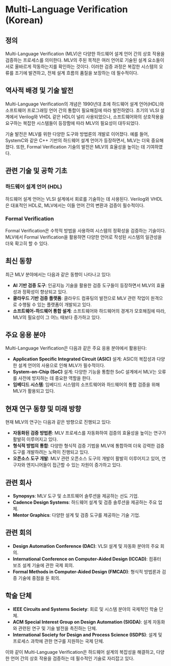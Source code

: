 # Multi-Language Verification (Korean)

## 정의

Multi-Language Verification (MLV)은 다양한 하드웨어 설계 언어 간의 상호 작용을 검증하는 프로세스를 의미한다. MLV의 주된 목적은 여러 언어로 기술된 설계 요소들이 서로 올바르게 작동하는지를 확인하는 것이다. 이러한 검증 과정은 복잡한 시스템의 오류를 조기에 발견하고, 전체 설계 흐름의 품질을 보장하는 데 필수적이다.

## 역사적 배경 및 기술 발전

Multi-Language Verification의 개념은 1990년대 초에 하드웨어 설계 언어(HDL)와 소프트웨어 프로그래밍 언어 간의 통합이 필요해짐에 따라 발전하였다. 초기의 VLSI 설계에서 Verilog와 VHDL 같은 HDL이 널리 사용되었으나, 소프트웨어와의 상호작용을 요구하는 복잡한 시스템들이 등장함에 따라 MLV의 필요성이 대두되었다.

기술 발전은 MLV를 위한 다양한 도구와 방법론의 개발로 이어졌다. 예를 들어, SystemC와 같은 C++ 기반의 하드웨어 설계 언어가 등장하면서, MLV는 더욱 중요해졌다. 또한, Formal Verification 기술의 발전은 MLV의 효율성을 높이는 데 기여하였다.

## 관련 기술 및 공학 기초

### 하드웨어 설계 언어 (HDL)

하드웨어 설계 언어는 VLSI 설계에서 회로를 기술하는 데 사용된다. Verilog와 VHDL은 대표적인 HDL로, MLV에서는 이들 언어 간의 변환과 검증이 필수적이다.

### Formal Verification

Formal Verification은 수학적 방법을 사용하여 시스템의 정확성을 검증하는 기술이다. MLV에서 Formal Verification을 활용하면 다양한 언어로 작성된 시스템의 일관성을 더욱 확고히 할 수 있다.

## 최신 동향

최근 MLV 분야에서는 다음과 같은 동향이 나타나고 있다:

- **AI 기반 검증 도구**: 인공지능 기술을 활용한 검증 도구들이 등장하면서 MLV의 효율성과 정확성이 향상되고 있다.
- **클라우드 기반 검증 플랫폼**: 클라우드 컴퓨팅의 발전으로 MLV 관련 작업이 원격으로 수행될 수 있는 플랫폼이 개발되고 있다.
- **소프트웨어-하드웨어 통합 설계**: 소프트웨어와 하드웨어의 경계가 모호해짐에 따라, MLV의 필요성이 그 어느 때보다 증가하고 있다.

## 주요 응용 분야

Multi-Language Verification은 다음과 같은 주요 응용 분야에서 활용된다:

- **Application Specific Integrated Circuit (ASIC)** 설계: ASIC의 복잡성과 다양한 설계 언어의 사용으로 인해 MLV가 필수적이다.
- **System-on-Chip (SoC)** 설계: 다양한 기능을 통합한 SoC 설계에서 MLV는 오류를 사전에 방지하는 데 중요한 역할을 한다.
- **임베디드 시스템**: 임베디드 시스템의 소프트웨어와 하드웨어의 통합 검증을 위해 MLV가 활용되고 있다.

## 현재 연구 동향 및 미래 방향

현재 MLV의 연구는 다음과 같은 방향으로 진행되고 있다:

- **자동화된 검증 방법론**: MLV 프로세스를 자동화하여 검증의 효율성을 높이는 연구가 활발히 이루어지고 있다.
- **형식적 방법의 통합**: 다양한 형식적 검증 기법을 MLV에 통합하여 더욱 강력한 검증 도구를 개발하려는 노력이 진행되고 있다.
- **오픈소스 도구 개발**: MLV 관련 오픈소스 도구의 개발이 활발히 이루어지고 있어, 연구자와 엔지니어들이 접근할 수 있는 자원이 증가하고 있다.

## 관련 회사

- **Synopsys**: MLV 도구 및 소프트웨어 솔루션을 제공하는 선도 기업.
- **Cadence Design Systems**: 하드웨어 설계 및 검증 솔루션을 제공하는 주요 업체.
- **Mentor Graphics**: 다양한 설계 및 검증 도구를 제공하는 기술 기업.

## 관련 회의

- **Design Automation Conference (DAC)**: VLSI 설계 및 자동화 분야의 주요 회의.
- **International Conference on Computer-Aided Design (ICCAD)**: 컴퓨터 보조 설계 기술에 관한 국제 회의.
- **Formal Methods in Computer-Aided Design (FMCAD)**: 형식적 방법론과 검증 기술에 중점을 둔 회의.

## 학술 단체

- **IEEE Circuits and Systems Society**: 회로 및 시스템 분야의 국제적인 학술 단체.
- **ACM Special Interest Group on Design Automation (SIGDA)**: 설계 자동화와 관련된 연구 및 기술 발전을 촉진하는 단체.
- **International Society for Design and Process Science (ISDPS)**: 설계 및 프로세스 과학에 관한 연구를 지원하는 국제 단체. 

이와 같이 Multi-Language Verification은 하드웨어 설계의 복잡성을 해결하고, 다양한 언어 간의 상호 작용을 검증하는 데 필수적인 기술로 자리잡고 있다.